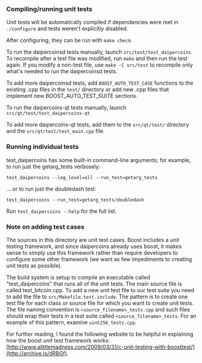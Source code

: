 ### Compiling/running unit tests

Unit tests will be automatically compiled if dependencies were met in `./configure`
and tests weren't explicitly disabled.

After configuring, they can be run with `make check`.

To run the daipercoinsd tests manually, launch `src/test/test_daipercoins`. To recompile
after a test file was modified, run `make` and then run the test again. If you
modify a non-test file, use `make -C src/test` to recompile only what's needed
to run the daipercoinsd tests.

To add more daipercoinsd tests, add `BOOST_AUTO_TEST_CASE` functions to the existing
.cpp files in the `test/` directory or add new .cpp files that
implement new BOOST_AUTO_TEST_SUITE sections.

To run the daipercoins-qt tests manually, launch `src/qt/test/test_daipercoins-qt`

To add more daipercoins-qt tests, add them to the `src/qt/test/` directory and
the `src/qt/test/test_main.cpp` file.

### Running individual tests

test_daipercoins has some built-in command-line arguments; for
example, to run just the getarg_tests verbosely:

    test_daipercoins --log_level=all --run_test=getarg_tests

... or to run just the doubledash test:

    test_daipercoins --run_test=getarg_tests/doubledash

Run `test_daipercoins --help` for the full list.

### Note on adding test cases

The sources in this directory are unit test cases.  Boost includes a
unit testing framework, and since daipercoins already uses boost, it makes
sense to simply use this framework rather than require developers to
configure some other framework (we want as few impediments to creating
unit tests as possible).

The build system is setup to compile an executable called "test_daipercoins"
that runs all of the unit tests.  The main source file is called
test_bitcoin.cpp. To add a new unit test file to our test suite you need
to add the file to `src/Makefile.test.include`. The pattern is to create
one test file for each class or source file for which you want to create
unit tests.  The file naming convention is `<source_filename>_tests.cpp`
and such files should wrap their tests in a test suite
called `<source_filename>_tests`. For an example of this pattern,
examine `uint256_tests.cpp`.

For further reading, I found the following website to be helpful in
explaining how the boost unit test framework works:
[http://www.alittlemadness.com/2009/03/31/c-unit-testing-with-boosttest/](http://archive.is/dRBGf).
